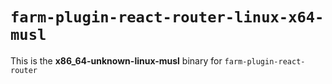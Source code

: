 # `farm-plugin-react-router-linux-x64-musl`

This is the **x86_64-unknown-linux-musl** binary for `farm-plugin-react-router`
